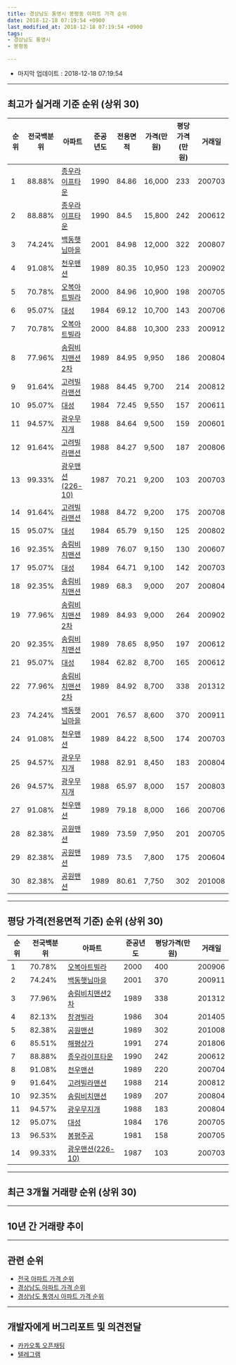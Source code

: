 ```yaml
---
title: 경상남도 통영시 봉평동 아파트 가격 순위
date: 2018-12-18 07:19:54 +0900
last_modified_at: 2018-12-18 07:19:54 +0900
tags:
- 경상남도 통영시
- 봉평동

---
```


* 마지막 업데이트 : 2018-12-18 07:19:54

---

## 최고가 실거래 기준 순위 (상위 30)


|순위|전국백분위|아파트|준공년도|전용면적|가격(만원)|평당가격(만원)|거래일|
|---|---|---|---|---|---|---|---|
|1|88.88%|[종우라이프타운](https://search.naver.com/search.naver?query=%EA%B2%BD%EC%83%81%EB%82%A8%EB%8F%84+%ED%86%B5%EC%98%81%EC%8B%9C+%EB%B4%89%ED%8F%89%EB%8F%99+%EC%A2%85%EC%9A%B0%EB%9D%BC%EC%9D%B4%ED%94%84%ED%83%80%EC%9A%B4)|1990|84.86|16,000|233|200703|
|2|88.88%|[종우라이프타운](https://search.naver.com/search.naver?query=%EA%B2%BD%EC%83%81%EB%82%A8%EB%8F%84+%ED%86%B5%EC%98%81%EC%8B%9C+%EB%B4%89%ED%8F%89%EB%8F%99+%EC%A2%85%EC%9A%B0%EB%9D%BC%EC%9D%B4%ED%94%84%ED%83%80%EC%9A%B4)|1990|84.5|15,800|242|200612|
|3|74.24%|[백동햇님마을](https://search.naver.com/search.naver?query=%EA%B2%BD%EC%83%81%EB%82%A8%EB%8F%84+%ED%86%B5%EC%98%81%EC%8B%9C+%EB%B4%89%ED%8F%89%EB%8F%99+%EB%B0%B1%EB%8F%99%ED%96%87%EB%8B%98%EB%A7%88%EC%9D%84)|2001|84.98|12,000|322|200807|
|4|91.08%|[천우맨션](https://search.naver.com/search.naver?query=%EA%B2%BD%EC%83%81%EB%82%A8%EB%8F%84+%ED%86%B5%EC%98%81%EC%8B%9C+%EB%B4%89%ED%8F%89%EB%8F%99+%EC%B2%9C%EC%9A%B0%EB%A7%A8%EC%85%98)|1989|80.35|10,950|123|200902|
|5|70.78%|[오복아트빌라](https://search.naver.com/search.naver?query=%EA%B2%BD%EC%83%81%EB%82%A8%EB%8F%84+%ED%86%B5%EC%98%81%EC%8B%9C+%EB%B4%89%ED%8F%89%EB%8F%99+%EC%98%A4%EB%B3%B5%EC%95%84%ED%8A%B8%EB%B9%8C%EB%9D%BC)|2000|84.96|10,900|198|200705|
|6|95.07%|[대성](https://search.naver.com/search.naver?query=%EA%B2%BD%EC%83%81%EB%82%A8%EB%8F%84+%ED%86%B5%EC%98%81%EC%8B%9C+%EB%B4%89%ED%8F%89%EB%8F%99+%EB%8C%80%EC%84%B1)|1984|69.12|10,700|143|200706|
|7|70.78%|[오복아트빌라](https://search.naver.com/search.naver?query=%EA%B2%BD%EC%83%81%EB%82%A8%EB%8F%84+%ED%86%B5%EC%98%81%EC%8B%9C+%EB%B4%89%ED%8F%89%EB%8F%99+%EC%98%A4%EB%B3%B5%EC%95%84%ED%8A%B8%EB%B9%8C%EB%9D%BC)|2000|84.88|10,300|233|200912|
|8|77.96%|[송림비치맨션2차](https://search.naver.com/search.naver?query=%EA%B2%BD%EC%83%81%EB%82%A8%EB%8F%84+%ED%86%B5%EC%98%81%EC%8B%9C+%EB%B4%89%ED%8F%89%EB%8F%99+%EC%86%A1%EB%A6%BC%EB%B9%84%EC%B9%98%EB%A7%A8%EC%85%982%EC%B0%A8)|1989|84.95|9,950|186|200804|
|9|91.64%|[고려빌라맨션](https://search.naver.com/search.naver?query=%EA%B2%BD%EC%83%81%EB%82%A8%EB%8F%84+%ED%86%B5%EC%98%81%EC%8B%9C+%EB%B4%89%ED%8F%89%EB%8F%99+%EA%B3%A0%EB%A0%A4%EB%B9%8C%EB%9D%BC%EB%A7%A8%EC%85%98)|1988|84.45|9,700|214|200812|
|10|95.07%|[대성](https://search.naver.com/search.naver?query=%EA%B2%BD%EC%83%81%EB%82%A8%EB%8F%84+%ED%86%B5%EC%98%81%EC%8B%9C+%EB%B4%89%ED%8F%89%EB%8F%99+%EB%8C%80%EC%84%B1)|1984|72.45|9,550|157|200611|
|11|94.57%|[광우무지개](https://search.naver.com/search.naver?query=%EA%B2%BD%EC%83%81%EB%82%A8%EB%8F%84+%ED%86%B5%EC%98%81%EC%8B%9C+%EB%B4%89%ED%8F%89%EB%8F%99+%EA%B4%91%EC%9A%B0%EB%AC%B4%EC%A7%80%EA%B0%9C)|1988|84.64|9,500|159|200601|
|12|91.64%|[고려빌라맨션](https://search.naver.com/search.naver?query=%EA%B2%BD%EC%83%81%EB%82%A8%EB%8F%84+%ED%86%B5%EC%98%81%EC%8B%9C+%EB%B4%89%ED%8F%89%EB%8F%99+%EA%B3%A0%EB%A0%A4%EB%B9%8C%EB%9D%BC%EB%A7%A8%EC%85%98)|1988|84.27|9,500|187|200806|
|13|99.33%|[광우맨션(226-10)](https://search.naver.com/search.naver?query=%EA%B2%BD%EC%83%81%EB%82%A8%EB%8F%84+%ED%86%B5%EC%98%81%EC%8B%9C+%EB%B4%89%ED%8F%89%EB%8F%99+%EA%B4%91%EC%9A%B0%EB%A7%A8%EC%85%98%28226-10%29)|1987|70.21|9,200|103|200703|
|14|91.64%|[고려빌라맨션](https://search.naver.com/search.naver?query=%EA%B2%BD%EC%83%81%EB%82%A8%EB%8F%84+%ED%86%B5%EC%98%81%EC%8B%9C+%EB%B4%89%ED%8F%89%EB%8F%99+%EA%B3%A0%EB%A0%A4%EB%B9%8C%EB%9D%BC%EB%A7%A8%EC%85%98)|1988|84.72|9,200|175|200708|
|15|95.07%|[대성](https://search.naver.com/search.naver?query=%EA%B2%BD%EC%83%81%EB%82%A8%EB%8F%84+%ED%86%B5%EC%98%81%EC%8B%9C+%EB%B4%89%ED%8F%89%EB%8F%99+%EB%8C%80%EC%84%B1)|1984|65.79|9,150|125|200802|
|16|92.35%|[송림비치맨션](https://search.naver.com/search.naver?query=%EA%B2%BD%EC%83%81%EB%82%A8%EB%8F%84+%ED%86%B5%EC%98%81%EC%8B%9C+%EB%B4%89%ED%8F%89%EB%8F%99+%EC%86%A1%EB%A6%BC%EB%B9%84%EC%B9%98%EB%A7%A8%EC%85%98)|1989|76.07|9,150|130|200607|
|17|95.07%|[대성](https://search.naver.com/search.naver?query=%EA%B2%BD%EC%83%81%EB%82%A8%EB%8F%84+%ED%86%B5%EC%98%81%EC%8B%9C+%EB%B4%89%ED%8F%89%EB%8F%99+%EB%8C%80%EC%84%B1)|1984|64.71|9,100|142|200703|
|18|92.35%|[송림비치맨션](https://search.naver.com/search.naver?query=%EA%B2%BD%EC%83%81%EB%82%A8%EB%8F%84+%ED%86%B5%EC%98%81%EC%8B%9C+%EB%B4%89%ED%8F%89%EB%8F%99+%EC%86%A1%EB%A6%BC%EB%B9%84%EC%B9%98%EB%A7%A8%EC%85%98)|1989|68.3|9,000|207|200804|
|19|77.96%|[송림비치맨션2차](https://search.naver.com/search.naver?query=%EA%B2%BD%EC%83%81%EB%82%A8%EB%8F%84+%ED%86%B5%EC%98%81%EC%8B%9C+%EB%B4%89%ED%8F%89%EB%8F%99+%EC%86%A1%EB%A6%BC%EB%B9%84%EC%B9%98%EB%A7%A8%EC%85%982%EC%B0%A8)|1989|84.93|9,000|264|200902|
|20|92.35%|[송림비치맨션](https://search.naver.com/search.naver?query=%EA%B2%BD%EC%83%81%EB%82%A8%EB%8F%84+%ED%86%B5%EC%98%81%EC%8B%9C+%EB%B4%89%ED%8F%89%EB%8F%99+%EC%86%A1%EB%A6%BC%EB%B9%84%EC%B9%98%EB%A7%A8%EC%85%98)|1989|78.65|8,950|197|200612|
|21|95.07%|[대성](https://search.naver.com/search.naver?query=%EA%B2%BD%EC%83%81%EB%82%A8%EB%8F%84+%ED%86%B5%EC%98%81%EC%8B%9C+%EB%B4%89%ED%8F%89%EB%8F%99+%EB%8C%80%EC%84%B1)|1984|62.82|8,700|165|200612|
|22|77.96%|[송림비치맨션2차](https://search.naver.com/search.naver?query=%EA%B2%BD%EC%83%81%EB%82%A8%EB%8F%84+%ED%86%B5%EC%98%81%EC%8B%9C+%EB%B4%89%ED%8F%89%EB%8F%99+%EC%86%A1%EB%A6%BC%EB%B9%84%EC%B9%98%EB%A7%A8%EC%85%982%EC%B0%A8)|1989|84.92|8,700|338|201312|
|23|74.24%|[백동햇님마을](https://search.naver.com/search.naver?query=%EA%B2%BD%EC%83%81%EB%82%A8%EB%8F%84+%ED%86%B5%EC%98%81%EC%8B%9C+%EB%B4%89%ED%8F%89%EB%8F%99+%EB%B0%B1%EB%8F%99%ED%96%87%EB%8B%98%EB%A7%88%EC%9D%84)|2001|76.57|8,600|370|200911|
|24|91.08%|[천우맨션](https://search.naver.com/search.naver?query=%EA%B2%BD%EC%83%81%EB%82%A8%EB%8F%84+%ED%86%B5%EC%98%81%EC%8B%9C+%EB%B4%89%ED%8F%89%EB%8F%99+%EC%B2%9C%EC%9A%B0%EB%A7%A8%EC%85%98)|1989|84.22|8,500|174|200703|
|25|94.57%|[광우무지개](https://search.naver.com/search.naver?query=%EA%B2%BD%EC%83%81%EB%82%A8%EB%8F%84+%ED%86%B5%EC%98%81%EC%8B%9C+%EB%B4%89%ED%8F%89%EB%8F%99+%EA%B4%91%EC%9A%B0%EB%AC%B4%EC%A7%80%EA%B0%9C)|1988|82.91|8,450|183|200804|
|26|94.57%|[광우무지개](https://search.naver.com/search.naver?query=%EA%B2%BD%EC%83%81%EB%82%A8%EB%8F%84+%ED%86%B5%EC%98%81%EC%8B%9C+%EB%B4%89%ED%8F%89%EB%8F%99+%EA%B4%91%EC%9A%B0%EB%AC%B4%EC%A7%80%EA%B0%9C)|1988|65.97|8,000|157|200803|
|27|91.08%|[천우맨션](https://search.naver.com/search.naver?query=%EA%B2%BD%EC%83%81%EB%82%A8%EB%8F%84+%ED%86%B5%EC%98%81%EC%8B%9C+%EB%B4%89%ED%8F%89%EB%8F%99+%EC%B2%9C%EC%9A%B0%EB%A7%A8%EC%85%98)|1989|79.18|8,000|166|200706|
|28|82.38%|[공원맨션](https://search.naver.com/search.naver?query=%EA%B2%BD%EC%83%81%EB%82%A8%EB%8F%84+%ED%86%B5%EC%98%81%EC%8B%9C+%EB%B4%89%ED%8F%89%EB%8F%99+%EA%B3%B5%EC%9B%90%EB%A7%A8%EC%85%98)|1989|73.59|7,950|201|200705|
|29|82.38%|[공원맨션](https://search.naver.com/search.naver?query=%EA%B2%BD%EC%83%81%EB%82%A8%EB%8F%84+%ED%86%B5%EC%98%81%EC%8B%9C+%EB%B4%89%ED%8F%89%EB%8F%99+%EA%B3%B5%EC%9B%90%EB%A7%A8%EC%85%98)|1989|73.5|7,800|175|200604|
|30|82.38%|[공원맨션](https://search.naver.com/search.naver?query=%EA%B2%BD%EC%83%81%EB%82%A8%EB%8F%84+%ED%86%B5%EC%98%81%EC%8B%9C+%EB%B4%89%ED%8F%89%EB%8F%99+%EA%B3%B5%EC%9B%90%EB%A7%A8%EC%85%98)|1989|80.61|7,750|302|201008|


---

## 평당 가격(전용면적 기준) 순위 (상위 30)


|순위|전국백분위|아파트|준공년도|평당가격(만원)|거래일|
|---|---|---|---|---|---|
|1|70.78%|[오복아트빌라](https://search.naver.com/search.naver?query=%EA%B2%BD%EC%83%81%EB%82%A8%EB%8F%84+%ED%86%B5%EC%98%81%EC%8B%9C+%EB%B4%89%ED%8F%89%EB%8F%99+%EC%98%A4%EB%B3%B5%EC%95%84%ED%8A%B8%EB%B9%8C%EB%9D%BC)|2000|400|200906|
|2|74.24%|[백동햇님마을](https://search.naver.com/search.naver?query=%EA%B2%BD%EC%83%81%EB%82%A8%EB%8F%84+%ED%86%B5%EC%98%81%EC%8B%9C+%EB%B4%89%ED%8F%89%EB%8F%99+%EB%B0%B1%EB%8F%99%ED%96%87%EB%8B%98%EB%A7%88%EC%9D%84)|2001|370|200911|
|3|77.96%|[송림비치맨션2차](https://search.naver.com/search.naver?query=%EA%B2%BD%EC%83%81%EB%82%A8%EB%8F%84+%ED%86%B5%EC%98%81%EC%8B%9C+%EB%B4%89%ED%8F%89%EB%8F%99+%EC%86%A1%EB%A6%BC%EB%B9%84%EC%B9%98%EB%A7%A8%EC%85%982%EC%B0%A8)|1989|338|201312|
|4|82.13%|[창경빌라](https://search.naver.com/search.naver?query=%EA%B2%BD%EC%83%81%EB%82%A8%EB%8F%84+%ED%86%B5%EC%98%81%EC%8B%9C+%EB%B4%89%ED%8F%89%EB%8F%99+%EC%B0%BD%EA%B2%BD%EB%B9%8C%EB%9D%BC)|1986|304|201405|
|5|82.38%|[공원맨션](https://search.naver.com/search.naver?query=%EA%B2%BD%EC%83%81%EB%82%A8%EB%8F%84+%ED%86%B5%EC%98%81%EC%8B%9C+%EB%B4%89%ED%8F%89%EB%8F%99+%EA%B3%B5%EC%9B%90%EB%A7%A8%EC%85%98)|1989|302|201008|
|6|85.51%|[해평상가](https://search.naver.com/search.naver?query=%EA%B2%BD%EC%83%81%EB%82%A8%EB%8F%84+%ED%86%B5%EC%98%81%EC%8B%9C+%EB%B4%89%ED%8F%89%EB%8F%99+%ED%95%B4%ED%8F%89%EC%83%81%EA%B0%80)|1991|274|201806|
|7|88.88%|[종우라이프타운](https://search.naver.com/search.naver?query=%EA%B2%BD%EC%83%81%EB%82%A8%EB%8F%84+%ED%86%B5%EC%98%81%EC%8B%9C+%EB%B4%89%ED%8F%89%EB%8F%99+%EC%A2%85%EC%9A%B0%EB%9D%BC%EC%9D%B4%ED%94%84%ED%83%80%EC%9A%B4)|1990|242|200612|
|8|91.08%|[천우맨션](https://search.naver.com/search.naver?query=%EA%B2%BD%EC%83%81%EB%82%A8%EB%8F%84+%ED%86%B5%EC%98%81%EC%8B%9C+%EB%B4%89%ED%8F%89%EB%8F%99+%EC%B2%9C%EC%9A%B0%EB%A7%A8%EC%85%98)|1989|220|200704|
|9|91.64%|[고려빌라맨션](https://search.naver.com/search.naver?query=%EA%B2%BD%EC%83%81%EB%82%A8%EB%8F%84+%ED%86%B5%EC%98%81%EC%8B%9C+%EB%B4%89%ED%8F%89%EB%8F%99+%EA%B3%A0%EB%A0%A4%EB%B9%8C%EB%9D%BC%EB%A7%A8%EC%85%98)|1988|214|200812|
|10|92.35%|[송림비치맨션](https://search.naver.com/search.naver?query=%EA%B2%BD%EC%83%81%EB%82%A8%EB%8F%84+%ED%86%B5%EC%98%81%EC%8B%9C+%EB%B4%89%ED%8F%89%EB%8F%99+%EC%86%A1%EB%A6%BC%EB%B9%84%EC%B9%98%EB%A7%A8%EC%85%98)|1989|207|200804|
|11|94.57%|[광우무지개](https://search.naver.com/search.naver?query=%EA%B2%BD%EC%83%81%EB%82%A8%EB%8F%84+%ED%86%B5%EC%98%81%EC%8B%9C+%EB%B4%89%ED%8F%89%EB%8F%99+%EA%B4%91%EC%9A%B0%EB%AC%B4%EC%A7%80%EA%B0%9C)|1988|183|200804|
|12|95.07%|[대성](https://search.naver.com/search.naver?query=%EA%B2%BD%EC%83%81%EB%82%A8%EB%8F%84+%ED%86%B5%EC%98%81%EC%8B%9C+%EB%B4%89%ED%8F%89%EB%8F%99+%EB%8C%80%EC%84%B1)|1984|176|200705|
|13|96.53%|[봉평주공](https://search.naver.com/search.naver?query=%EA%B2%BD%EC%83%81%EB%82%A8%EB%8F%84+%ED%86%B5%EC%98%81%EC%8B%9C+%EB%B4%89%ED%8F%89%EB%8F%99+%EB%B4%89%ED%8F%89%EC%A3%BC%EA%B3%B5)|1981|158|200705|
|14|99.33%|[광우맨션(226-10)](https://search.naver.com/search.naver?query=%EA%B2%BD%EC%83%81%EB%82%A8%EB%8F%84+%ED%86%B5%EC%98%81%EC%8B%9C+%EB%B4%89%ED%8F%89%EB%8F%99+%EA%B4%91%EC%9A%B0%EB%A7%A8%EC%85%98%28226-10%29)|1987|103|200703|


---

## 최근 3개월 거래량 순위 (상위 30)


<div style="width:100%;">
    <canvas id="deal_count_ranking" height="250"></canvas>
</div>


<script>
new Chart(document.getElementById("deal_count_ranking"), {
    type: 'horizontalBar',
    data: {
        labels: ['봉평주공', '종우라이프타운', '대성'],
        datasets: [{
            label: '실거래 수',
            data: [6, 3, 2],
            borderColor: "rgba(255, 0, 128, 1)",
            backgroundColor: "rgba(255, 0, 128, 0.5)",
            fill: false,
        }]
    },
    options: {
        responsive: true,
        title: {
            display: true,
            text: '최근 3개월 거래량 순위'
        },
        tooltips: {
            mode: 'index',
            intersect: false,
            callbacks: {
                title: function(tooltipItems, data) {
                    return "실거래 수:";
                },
                label: function(tooltipItem, data) {
                    return data.labels[tooltipItem.index] + ": " + tooltipItem.xLabel;
                }
            }
        },
        hover: {
            mode: 'nearest',
            intersect: true
        },
        scales: {
            xAxes: [{
                display: true,
                scaleLabel: {
                    display: true,
                    labelString: '실거래 수'
                },
                ticks: {
                    suggestedMin: 0,
                }
            }],
            yAxes: [{
                display: true,
                ticks: {
                    autoSkip: false,
                    callback: function(value, index, values) {
                        if (value.length > 15)
                            return value.substr(0, 13) + "...";
                        else
                            return value;
                    }
                },
                scaleLabel: {
                    display: false,
                }
            }]
        }
    }
});

</script>


---

## 10년 간 거래량 추이


<div style="width:100%;">
    <canvas id="deal_progress" height="250"></canvas>
</div>

<script>
new Chart(document.getElementById("deal_progress"), {
    type: 'line',
    data: {
        labels: ['200812','200901','200902','200903','200904','200905','200906','200907','200908','200909','200910','200911','200912','201001','201002','201003','201004','201005','201006','201007','201008','201009','201010','201011','201012','201101','201102','201103','201104','201105','201106','201107','201108','201109','201110','201111','201112','201201','201202','201203','201204','201205','201206','201207','201208','201209','201210','201211','201212','201301','201302','201303','201304','201305','201306','201307','201308','201309','201310','201311','201312','201401','201402','201403','201404','201405','201406','201407','201408','201409','201410','201411','201412','201501','201502','201503','201504','201505','201506','201507','201508','201509','201510','201511','201512','201601','201602','201603','201604','201605','201606','201607','201608','201609','201610','201611','201612','201701','201702','201703','201704','201705','201706','201707','201708','201709','201710','201711','201712','201801','201802','201803','201804','201805','201806','201807','201808','201809','201810','201811','201812'],
        datasets: [{
            label: '실거래 수',
            pointRadius: 1,
            data: [6, 4, 5, 4, 4, 10, 8, 5, 7, 3, 4, 4, 6, 5, 4, 7, 4, 5, 6, 2, 5, 4, 7, 5, 5, 4, 6, 11, 10, 8, 5, 1, 5, 7, 7, 6, 5, 5, 3, 6, 6, 4, 8, 1, 6, 5, 4, 5, 2, 8, 4, 6, 2, 0, 1, 2, 1, 1, 3, 1, 1, 4, 5, 8, 6, 5, 3, 5, 6, 6, 8, 2, 2, 4, 1, 7, 3, 4, 2, 7, 4, 3, 1, 5, 5, 1, 3, 5, 2, 2, 8, 3, 3, 7, 3, 5, 4, 2, 9, 4, 3, 2, 3, 4, 1, 3, 10, 7, 3, 4, 2, 6, 8, 4, 3, 5, 4, 4, 5, 4, 2],
            borderColor: "rgba(255, 201, 14, 1)",
            backgroundColor: "rgba(255, 201, 14, 0.5)",
            fill: true,
        }]
    },
    options: {
        responsive: true,
        title: {
            display: true,
            text: '10년간 거래량 추이'
        },
        tooltips: {
            mode: 'index',
            intersect: false,
        },
        hover: {
            mode: 'nearest',
            intersect: true
        },
        scales: {
            xAxes: [{
                display: true,
                scaleLabel: {
                    display: true,
                    labelString: '년/월'
                }
            }],
            yAxes: [{
                display: true,
                ticks: {
                    suggestedMin: 0,
                },
                scaleLabel: {
                    display: true,
                    labelString: '실거래 수'
                }
            }]
        }
    }
});

</script>


---

## 관련 순위

- [전국 아파트 가격 순위](https://inasie.github.io/apt-ranking/전국)
- [경상남도 아파트 가격 순위](https://inasie.github.io/apt-ranking/경상남도)
- [경상남도 통영시 아파트 가격 순위](https://inasie.github.io/apt-ranking/경상남도-통영시)


---

## 개발자에게 버그리포트 및 의견전달

- [카카오톡 오픈채팅](https://open.kakao.com/o/gLJUAP4)
- [텔레그램](https://t.me/inasie)

